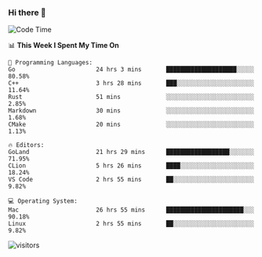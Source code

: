 ### Hi there 👋

<!--
**CrazyCollin/crazycollin** is a ✨ _special_ ✨ repository because its `README.md` (this file) appears on your GitHub profile.

Here are some ideas to get you started:

- 🔭 I’m currently working on ...
- 🌱 I’m currently learning ...
- 👯 I’m looking to collaborate on ...
- 🤔 I’m looking for help with ...
- 💬 Ask me about ...
- 📫 How to reach me: ...
- 😄 Pronouns: ...
- ⚡ Fun fact: ...
-->

<!--START_SECTION:waka-->
![Code Time](http://img.shields.io/badge/Code%20Time-214%20hrs%2043%20mins-blue)

📊 **This Week I Spent My Time On** 

```text
💬 Programming Languages: 
Go                       24 hrs 3 mins       ████████████████████░░░░░   80.58% 
C++                      3 hrs 28 mins       ███░░░░░░░░░░░░░░░░░░░░░░   11.64% 
Rust                     51 mins             ░░░░░░░░░░░░░░░░░░░░░░░░░   2.85% 
Markdown                 30 mins             ░░░░░░░░░░░░░░░░░░░░░░░░░   1.68% 
CMake                    20 mins             ░░░░░░░░░░░░░░░░░░░░░░░░░   1.13%

🔥 Editors: 
GoLand                   21 hrs 29 mins      ██████████████████░░░░░░░   71.95% 
CLion                    5 hrs 26 mins       ████░░░░░░░░░░░░░░░░░░░░░   18.24% 
VS Code                  2 hrs 55 mins       ██░░░░░░░░░░░░░░░░░░░░░░░   9.82%

💻 Operating System: 
Mac                      26 hrs 55 mins      ██████████████████████░░░   90.18% 
Linux                    2 hrs 55 mins       ██░░░░░░░░░░░░░░░░░░░░░░░   9.82%

```


<!--END_SECTION:waka-->


![visitors](https://visitor-badge.glitch.me/badge?page_id=crazycollin.crazycollin&left_color=green&right_color=red)
